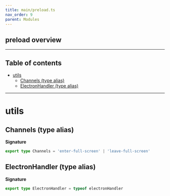 ```yaml
---
title: main/preload.ts
nav_order: 9
parent: Modules
---
```


## preload overview

---

<h2 class="text-delta">Table of contents</h2>

- [utils](#utils)
  - [Channels (type alias)](#channels-type-alias)
  - [ElectronHandler (type alias)](#electronhandler-type-alias)

---

# utils

## Channels (type alias)

**Signature**

```ts
export type Channels = 'enter-full-screen' | 'leave-full-screen'
```

## ElectronHandler (type alias)

**Signature**

```ts
export type ElectronHandler = typeof electronHandler
```
